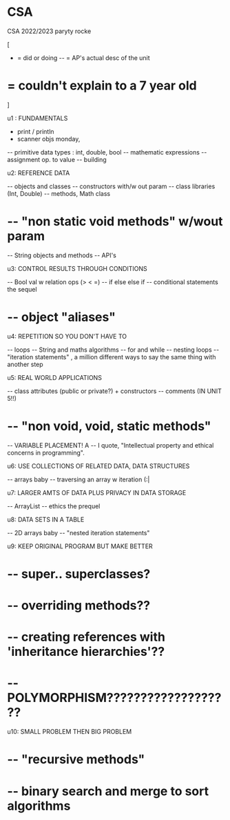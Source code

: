 # CSA
CSA 2022/2023
paryty rocke


[
- = did or doing
-- = AP's actual desc of the unit
# = couldn't explain to a 7 year old
]


u1 : FUNDAMENTALS
- print / println 
- scanner objs monday, 

-- primitive data types : int, double, bool
-- mathematic expressions
-- assignment op. to value
-- building

u2: REFERENCE DATA

-- objects and classes
-- constructors with/w out param
-- class libraries (Int, Double)
-- methods, Math class
# -- "non static void methods" w/wout param
-- String objects and methods
-- API's

u3: CONTROL RESULTS THROUGH CONDITIONS

-- Bool val w relation ops (> < =)
-- if else else if 
-- conditional statements the sequel
# -- object "aliases"

u4: REPETITION SO YOU DON'T HAVE TO

-- loops
-- String and maths algorithms
-- for and while
-- nesting loops
-- "iteration statements" , a million different ways to say the same thing with another step

u5: REAL WORLD APPLICATIONS

-- class attributes (public or private?) + constructors
-- comments (IN UNIT 5!!)
# -- "non void, void, static methods"
-- VARIABLE PLACEMENT! A
-- I quote, "Intellectual property and ethical concerns in programming".

u6: USE COLLECTIONS OF RELATED DATA, DATA STRUCTURES

-- arrays baby
-- traversing an array w iteration (:|

u7: LARGER AMTS OF DATA PLUS PRIVACY IN DATA STORAGE

-- ArrayList
-- ethics the prequel

u8: DATA SETS IN A TABLE

-- 2D arrays baby
-- "nested iteration statements"

u9: KEEP ORIGINAL PROGRAM BUT MAKE BETTER

# -- super.. superclasses?
# -- overriding methods??
# -- creating references with 'inheritance hierarchies'??
# -- POLYMORPHISM???????????????????

u10: SMALL PROBLEM THEN BIG PROBLEM

# -- "recursive methods"
# -- binary search and merge to sort algorithms 
